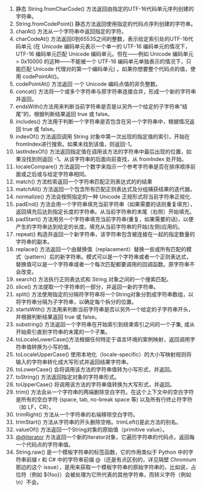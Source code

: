 1. 静态 String.fromCharCode() 方法返回由指定的UTF-16代码单元序列创建的字符串。
2. String.fromCodePoint() 静态方法返回使用指定的代码点序列创建的字符串。
3. charAt() 方法从一个字符串中返回指定的字符。
4. charCodeAt() 方法返回0到65535之间的整数，表示给定索引处的UTF-16代码单元 (在 Unicode 编码单元表示一个单一的 UTF-16 编码单元的情况下，UTF-16 编码单元匹配 Unicode 编码单元。但在——例如 Unicode 编码单元 > 0x10000 的这种——不能被一个 UTF-16 编码单元单独表示的情况下，只能匹配 Unicode 代理对的第一个编码单元) 。如果你想要整个代码点的值，使用 codePointAt()。
5. codePointAt() 方法返回 一个 Unicode 编码点值的非负整数。
6. concat() 方法将一个或多个字符串与原字符串连接合并，形成一个新的字符串并返回。
7. endsWith()方法用来判断当前字符串是否是以另外一个给定的子字符串“结尾”的，根据判断结果返回 true 或 false。
8. includes() 方法用于判断一个字符串是否包含在另一个字符串中，根据情况返回 true 或 false。
9. indexOf() 方法返回调用  String 对象中第一次出现的指定值的索引，开始在 fromIndex进行搜索。如果未找到该值，则返回-1。
10. lastIndexOf() 方法返回指定值在调用该方法的字符串中最后出现的位置，如果没找到则返回 -1。从该字符串的后面向前查找，从 fromIndex 处开始。
11. localeCompare() 方法返回一个数字来指示一个参考字符串是否在排序顺序前面或之后或与给定字符串相同。
12. match() 方法检索返回一个字符串匹配正则表达式的的结果
13. matchAll() 方法返回一个包含所有匹配正则表达式及分组捕获结果的迭代器。
14. normalize() 方法会按照指定的一种 Unicode 正规形式将当前字符串正规化.
15. padEnd()  方法会用一个字符串填充当前字符串（如果需要的话则重复填充），返回填充后达到指定长度的字符串。从当前字符串的末尾（右侧）开始填充。
16. padStart() 方法用另一个字符串填充当前字符串(重复，如果需要的话)，以便产生的字符串达到给定的长度。填充从当前字符串的开始(左侧)应用的。
17. repeat() 构造并返回一个新字符串，该字符串包含被连接在一起的指定数量的字符串的副本。
18. replace() 方法返回一个由替换值（replacement）替换一些或所有匹配的模式（pattern）后的新字符串。模式可以是一个字符串或者一个正则表达式，替换值可以是一个字符串或者一个每次匹配都要调用的回调函数。原字符串不会改变。
19. search() 方法执行正则表达式和 String 对象之间的一个搜索匹配。
20. slice() 方法提取一个字符串的一部分，并返回一新的字符串。
21. split() 方法使用指定的分隔符字符串将一个String对象分割成字符串数组，以将字符串分隔为子字符串，以确定每个拆分的位置。
22. startsWith() 方法用来判断当前字符串是否以另外一个给定的子字符串开头，并根据判断结果返回 true 或 false。
23. substring() 方法返回一个字符串在开始索引到结束索引之间的一个子集, 或从开始索引直到字符串的末尾的一个子集。
24. toLocaleLowerCase()方法根据任何特定于语言环境的案例映射，返回调用字符串值转换为小写的值。
25. toLocaleUpperCase() 使用本地化（locale-specific）的大小写映射规则将输入的字符串转化成大写形式并返回结果字符串。 
26. toLowerCase() 会将调用该方法的字符串值转为小写形式，并返回。
27. toString() 方法返回指定对象的字符串形式。
28. toUpperCase() 将调用该方法的字符串值转换为大写形式，并返回。
29. trim() 方法会从一个字符串的两端删除空白字符。在这个上下文中的空白字符是所有的空白字符 (space, tab, no-break space 等) 以及所有行终止符字符（如 LF，CR）。
30. trimRight() 方法从一个字符串的右端移除空白字符。
31. trimStart() 方法从字符串的开头删除空格。trimLeft()是此方法的别名。
32. valueOf() 方法返回一个String对象的原始值（primitive value）。
33. [@@iterator]() 方法返回一个新的Iterator对象，它遍历字符串的代码点，返回每一个代码点的字符串值。
34. String.raw() 是一个模板字符串的标签函数，它的作用类似于 Python 中的字符串前缀 r 和 C# 中的字符串前缀 @（还是有点区别的，详见隔壁 Chromium 那边的这个 issue），是用来获取一个模板字符串的原始字符串的，比如说，占位符（例如 ${foo}）会被处理为它所代表的其他字符串，而转义字符（例如 \n）不会。